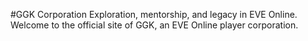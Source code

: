 #GGK Corporation
Exploration, mentorship, and legacy in EVE Online. Welcome to the official site of GGK, an EVE Online player corporation.

